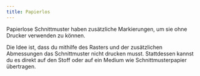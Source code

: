 ```yaml
---
title: Papierlos
---
```


Papierlose Schnittmuster haben zusätzliche Markierungen, um sie ohne Drucker verwenden zu können.

Die Idee ist, dass du mithilfe des Rasters und der zusätzlichen Abmessungen das Schnittmuster nicht drucken musst. Stattdessen kannst du es direkt auf den Stoff oder auf ein Medium wie Schnittmusterpapier übertragen.

